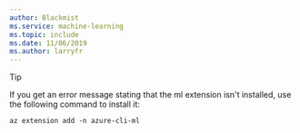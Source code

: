 ```yaml
---
author: Blackmist
ms.service: machine-learning
ms.topic: include
ms.date: 11/06/2019
ms.author: larryfr
---
```


> [!TIP]
> If you get an error message stating that the ml extension isn't installed, use the following command to install it:
>
> ```azurecli-interactive
> az extension add -n azure-cli-ml
> ```